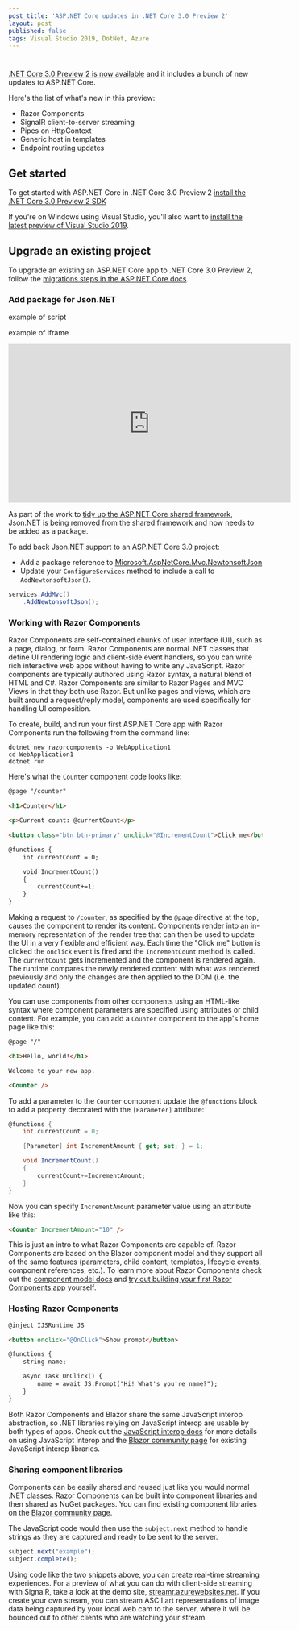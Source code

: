 ```yaml
---
post_title: 'ASP.NET Core updates in .NET Core 3.0 Preview 2'
layout: post
published: false
tags: Visual Studio 2019, DotNet, Azure
---
```



# 

[.NET Core 3.0 Preview 2 is now available](https://blogs.msdn.microsoft.com/dotnet/2019/01/29/announcing-net-core-3-preview-2/) and it includes a bunch of new updates to ASP.NET Core.

Here's the list of what's new in this preview:
- Razor Components
- SignalR client-to-server streaming
- Pipes on HttpContext
- Generic host in templates
- Endpoint routing updates

## Get started 

To get started with ASP.NET Core in .NET Core 3.0 Preview 2 [install the .NET Core 3.0 Preview 2 SDK](https://dotnet.microsoft.com/download/dotnet-core/3.0)

If you're on Windows using Visual Studio, you'll also want to [install the latest preview of Visual Studio 2019](https://visualstudio.com/preview).

## Upgrade an existing project

To upgrade an existing an ASP.NET Core app to .NET Core 3.0 Preview 2, follow the [migrations steps in the ASP.NET Core docs](https://docs.microsoft.com/en-us/aspnet/core/migration/22-to-30).

### Add package for Json.NET

example of script

<script src="https://gist.github.com/richlander/7213b5dcaf011ad0cbe3d2582697b228.js"></script>

example of iframe

<iframe width="560" height="315" allowfullscreen="allowfullscreen" frameborder="0" src="https://www.youtube.com/embed/hLFyycJVo0I"></iframe>


As part of the work to [tidy up the ASP.NET Core shared framework](https://blogs.msdn.microsoft.com/webdev/2018/10/29/a-first-look-at-changes-coming-in-asp-net-core-3-0/), Json.NET is being removed from the shared framework and now needs to be added as a package. 

To add back Json.NET support to an ASP.NET Core 3.0 project:
- Add a package reference to [Microsoft.AspNetCore.Mvc.NewtonsoftJson](https://nuget.org/packages/Microsoft.AspNetCore.Mvc.NewtonsoftJson)
- Update your `ConfigureServices` method to include a call to `AddNewtonsoftJson()`.

```csharp
services.AddMvc()
    .AddNewtonsoftJson();
```
	
### Working with Razor Components

Razor Components are self-contained chunks of user interface (UI), such as a page, dialog, or form. Razor Components are normal .NET classes that define UI rendering logic and client-side event handlers, so you can write rich interactive web apps without having to write any JavaScript. Razor components are typically authored using Razor syntax, a natural blend of HTML and C#. Razor Components are similar to Razor Pages and MVC Views in that they both use Razor. But unlike pages and views, which are built around a request/reply model, components are used specifically for handling UI composition.

To create, build, and run your first ASP.NET Core app with Razor Components run the following from the command line:

```
dotnet new razorcomponents -o WebApplication1
cd WebApplication1
dotnet run
```

Here's what the `Counter` component code looks like:

```html
@page "/counter"

<h1>Counter</h1>

<p>Current count: @currentCount</p>

<button class="btn btn-primary" onclick="@IncrementCount">Click me</button>

@functions {
    int currentCount = 0;

    void IncrementCount()
    {
        currentCount+=1;
    }
}
```

Making a request to `/counter`, as specified by the `@page` directive at the top, causes the component to render its content. Components render into an in-memory representation of the render tree that can then be used to update the UI in a very flexible and efficient way. Each time the "Click me" button is clicked the `onclick` event is fired and the `IncrementCount` method is called. The `currentCount` gets incremented and the component is rendered again. The runtime compares the newly rendered content with what was rendered previously and only the changes are then applied to the DOM (i.e. the updated count).

You can use components from other components using an HTML-like syntax where component parameters are specified using attributes or child content. For example, you can add a `Counter` component to the app's home page like this:

```html
@page "/"

<h1>Hello, world!</h1>

Welcome to your new app.

<Counter />
```

To add a parameter to the `Counter` component update the `@functions` block to add a property decorated with the `[Parameter]` attribute:

```csharp
@functions {
    int currentCount = 0;

    [Parameter] int IncrementAmount { get; set; } = 1;

    void IncrementCount()
    {
        currentCount+=IncrementAmount;
    }
}
```

Now you can specify `IncrementAmount` parameter value using an attribute like this:

```html
<Counter IncrementAmount="10" />
```

This is just an intro to what Razor Components are capable of. Razor Components are based on the Blazor component model and they support all of the same features (parameters, child content, templates, lifecycle events, component references, etc.). To learn more about Razor Components check out the [component model docs](https://blazor.net/docs/components/index.html) and [try out building your first Razor Components app](https://blazor.net/docs/tutorials/build-your-first-blazor-app.html) yourself.

### Hosting Razor Components

```html
@inject IJSRuntime JS

<button onclick="@OnClick">Show prompt</button>

@functions {
    string name;

    async Task OnClick() {
        name = await JS.Prompt("Hi! What's you're name?");
    }
}
```

Both Razor Components and Blazor share the same JavaScript interop abstraction, so .NET libraries relying on JavaScript interop are usable by both types of apps. Check out the [JavaScript interop docs](https://blazor.net/docs/javascript-interop.html) for more details on using JavaScript interop and the [Blazor community page](https://blazor.net/community) for existing JavaScript interop libraries.

### Sharing component libraries

Components can be easily shared and reused just like you would normal .NET classes. Razor Components can be built into component libraries and then shared as NuGet packages. You can find existing component libraries on the [Blazor community page](https://blazor.net/community).

The JavaScript code would then use the `subject.next` method to handle strings as they are captured and ready to be sent to the server. 

```javascript
subject.next("example");
subject.complete();
```

Using code like the two snippets above, you can create real-time streaming experiences. For a preview of what you can do with client-side streaming with SignalR, take a look at the demo site, [streamr.azurewebsites.net](http://streamr.azurewebsites.net). If you create your own stream, you can stream ASCII art representations of image data being captured by your local web cam to the server, where it will be bounced out to other clients who are watching your stream. 

